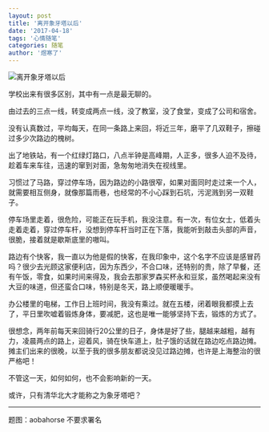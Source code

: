 ```yaml
---
layout: post
title: '离开象牙塔以后'
date: '2017-04-18'
tags: '心情随笔'
categories: 随笔
author: '煜寒了'
---
```


![离开象牙塔以后](http://7xqhcq.com1.z0.glb.clouddn.com/nenshuocijun/architecture-768432_1920.jpg)

学校出来有很多区别，其中有一点是最无聊的。

<!--more-->

由过去的三点一线，转变成两点一线，没了教室，没了食堂，变成了公司和宿舍。

没有认真数过，平均每天，在同一条路上来回，将近三年，磨平了几双鞋子，擦碰过多少次路边的槐树。

出了地铁站，有一个红绿灯路口，八点半钟是高峰期，人正多，很多人迫不及待，趁着车来车往，迅速的窜到对面，急匆匆地消失在视线里。

习惯过了马路，穿过停车场，因为路边的小路很窄，如果对面同时走过来一个人，就需要相互侧身，就像那篇雨巷，也经常的不小心踩到石坑，污泥溅到另一双鞋子。

停车场里走着，很危险，可能正在玩手机，我没注意。有一次，有位女士，低着头走着走着，穿过停车杆，没想到停车杆当时正在下落，我能听到敲击头部的声音，很脆，接着就是歇斯底里的嗷叫。

路边有个快客，我一直以为他是假的快客，在我印象中，这个名字不应该是感冒药吗？很少去光顾这家便利店，因为东西少，不合口味，还特别的贵，除了早餐，还有午饭，零食，如果时间来得及，我会去那家罗森买杯永和豆浆，虽然喝起来没有大豆的味道，但还蛮合口味，特别是冬天，路上顺便暖暖手。

办公楼里的电梯，工作日上班时间，我没有乘过。就在五楼，闭着眼我都摸上去了，平日里吹嘘着锻炼身体，要减肥，这也是唯一能够坚持下去，锻炼的方式了。

很想念，两年前每天来回骑行20公里的日子，身体是好了些，腿越来越粗，越有力，凌晨两点的路上，迎着风，骑在快车道上，肚子饿的话就在路边吃点路边摊。摊主们出来的很晚，以至于我的很多朋友都说没见过路边摊，也许是上海整治的很严格吧！

不管这一天，如何如何，也不会影响新的一天。


或许，只有清华北大才能称之为象牙塔吧？


***

题图：aobahorse 不要求署名